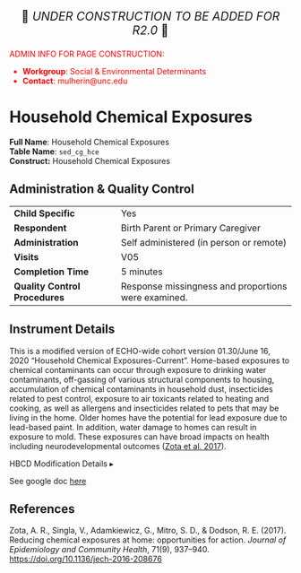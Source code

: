 <p style="text-align: center; font-size: 1.5em;">🚧 <i>UNDER CONSTRUCTION TO BE ADDED FOR R2.0</i> 🚧 </p>

<p style="color: red;">ADMIN INFO FOR PAGE CONSTRUCTION:<br>
<ul style="color: red;">
  <li><b>Workgroup</b>: Social & Environmental Determinants</li>
  <li><b>Contact</b>: mulherin@unc.edu</li>
</ul>
</p>


# Household Chemical Exposures

**Full Name**: Household Chemical Exposures       
**Table Name**: `sed_cg_hce`    
**Construct:** Household Chemical Exposures   

## Administration & Quality Control

<table class="table-no-vertical-lines" style="width: 100%; border-collapse: collapse; table-layout: fixed;">
<tbody>
<tr><td><b>Child Specific</b></td>
<td>Yes </td></tr>
<tr><td><b>Respondent</b></td>
<td>Birth Parent or Primary Caregiver</td></tr>
<tr><td><b>Administration</b></td>
<td style="word-wrap: break-word; white-space: normal;">Self administered (in person or remote)</td></tr>
<tr><td><b>Visits</b></td>
<td>V05</td></tr>
<tr><td><b>Completion Time</b></td>
<td>5 minutes</td></tr>
<tr><td><b>Quality Control Procedures</b></td>
<td style="word-wrap: break-word; white-space: normal;">Response missingness and proportions were examined.</td></tr>      
</tbody>
</table>

## Instrument Details

This is a modified version of ECHO-wide cohort version 01.30/June 16, 2020 “Household Chemical Exposures-Current”. 
Home-based exposures to chemical contaminants can occur through exposure to drinking water contaminants, off-gassing of various structural components to housing, accumulation of chemical contaminants in household dust, insecticides related to pest control, exposure to air toxicants related to heating and cooking, as well as allergens and insecticides related to pets that may be living in the home. Older homes have the potential for lead exposure due to lead-based paint. In addition, water damage to homes can result in exposure to mold. These exposures can have broad impacts on health including neurodevelopmental outcomes ([Zota et al. 2017](https://doi.org/10.1136/jech-2016-208676)). 

<div id="hbcd-mod" class="table-banner" onclick="toggleCollapse(this)">
  <span class="text-with-link">
  <span class="text">HBCD Modification Details</span>
  <a class="anchor-link" href="#hbcd-mod" title="Copy link">
  <i class="fa-solid fa-link"></i>
  </a>
  </span>
  <span class="arrow">▸</span>
</div>
<div class="collapsible-content">
<p> See google doc <a href="https://drive.google.com/open?id=1CYMY9-tmsrUV0-cEg8SW6mNxWApWskoD">here</a></p>
</div>

## References

<div class="references"> 
<p>Zota, A. R., Singla, V., Adamkiewicz, G., Mitro, S. D., & Dodson, R. E. (2017). Reducing chemical exposures at home: opportunities for action. <i>Journal of Epidemiology and Community Health</i>, 71(9), 937–940. <a href="https://doi.org/10.1136/jech-2016-208676">https://doi.org/10.1136/jech-2016-208676</a></p>  
</div>




